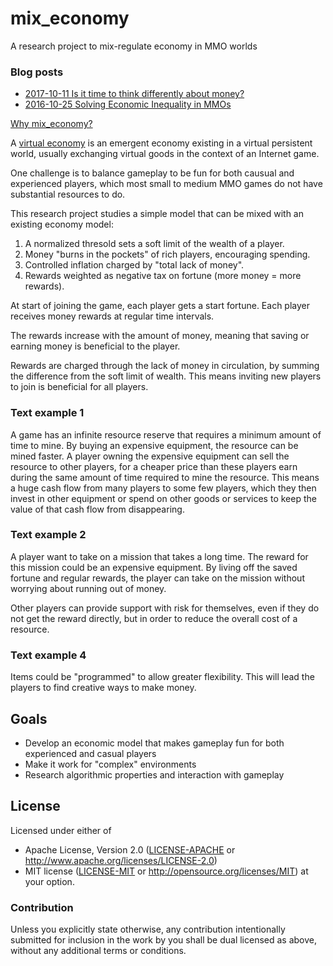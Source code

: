 # mix_economy
A research project to mix-regulate economy in MMO worlds

### Blog posts

- [2017-10-11 Is it time to think differently about money?](https://github.com/advancedresearch/advancedresearch.github.io/blob/master/blog/2017-10-10-is-it-time-to-think-differently-about-money.md)
- [2016-10-25 Solving Economic Inequality in MMOs](http://blog.piston.rs/2016/10/25/solving-economic-inequality-in-mmos/)

[Why mix_economy?](https://github.com/PistonDevelopers/mix_economy/issues/1)

A [virtual economy](https://en.wikipedia.org/wiki/Virtual_economy)
is an emergent economy existing in a virtual persistent world,
usually exchanging virtual goods in the context of an Internet game.

One challenge is to balance gameplay to be fun for both causual and
experienced players, which most small to medium MMO games do not have
substantial resources to do.

This research project studies a simple model that can be mixed with
an existing economy model:

1. A normalized thresold sets a soft limit of the wealth of a player.
2. Money "burns in the pockets" of rich players, encouraging spending.
3. Controlled inflation charged by "total lack of money".
4. Rewards weighted as negative tax on fortune (more money = more rewards).

At start of joining the game, each player gets a start fortune.
Each player receives money rewards at regular time intervals.

The rewards increase with the amount of money, meaning that saving or
earning money is beneficial to the player.

Rewards are charged through the lack of money in circulation,
by summing the difference from the soft limit of wealth.
This means inviting new players to join is beneficial for all players.

### Text example 1

A game has an infinite resource reserve that requires a minimum amount
of time to mine. By buying an expensive equipment, the resource can be
mined faster. A player owning the expensive equipment can sell the resource
to other players, for a cheaper price than these players
earn during the same amount of time required to mine the resource.
This means a huge cash flow from
many players to some few players, which they then invest in other equipment
or spend on other goods or services to keep the value of that cash flow
from disappearing.

### Text example 2

A player want to take on a mission that takes a long time.
The reward for this mission could be an expensive equipment.
By living off the saved fortune and regular rewards, the player can
take on the mission without worrying about running out of money.

Other players can provide support with risk for themselves,
even if they do not get the reward directly, but in order to reduce
the overall cost of a resource.

### Text example 4

Items could be "programmed" to allow greater flexibility.
This will lead the players to find creative ways to make money.

## Goals

- Develop an economic model that makes gameplay fun for both experienced
  and casual players
- Make it work for "complex" environments
- Research algorithmic properties and interaction with gameplay

## License

Licensed under either of
 * Apache License, Version 2.0 ([LICENSE-APACHE](LICENSE-APACHE) or http://www.apache.org/licenses/LICENSE-2.0)
 * MIT license ([LICENSE-MIT](LICENSE-MIT) or http://opensource.org/licenses/MIT)
at your option.

### Contribution

Unless you explicitly state otherwise, any contribution intentionally submitted
for inclusion in the work by you shall be dual licensed as above, without any
additional terms or conditions.
